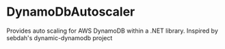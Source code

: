 # DynamoDbAutoscaler
Provides auto scaling for AWS DynamoDB within a .NET library.  Inspired by sebdah's dynamic-dynamodb project
